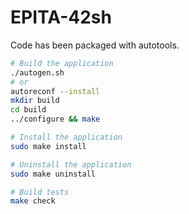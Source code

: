 # EPITA-42sh

Code has been packaged with autotools.

```bash
# Build the application
./autogen.sh
# or
autoreconf --install
mkdir build
cd build
../configure && make

# Install the application
sudo make install

# Uninstall the application
sudo make uninstall

# Build tests
make check
```
